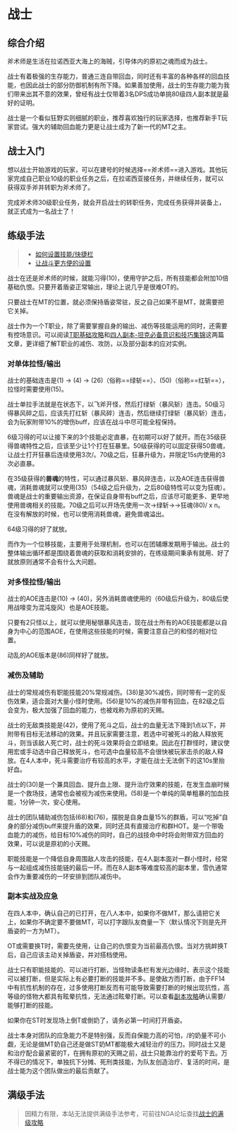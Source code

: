 # 战士
<FloatTOC />

## 综合介绍

斧术师是生活在拉诺西亚大海上的海贼，引导体内的原初之魂而成为战士。

战士有着极强的生存能力，普通三连自带回血，同时还有丰富的各种各样的回血技能，也因此战士的部分防御机制有所下降。如果善加使用，战士的生存能力能为我们带来出其不意的效果，曾经有战士仅带着3名DPS成功单挑80级四人副本就是最好的证明。

战士是一个看似狂野实则细腻的职业，推荐喜欢独行的玩家选择，也推荐新手T玩家尝试。强大的辅助回血能力更是让战士成为了新一代的MT之主。

## 战士入门

想以战士开始游戏的玩家，可以在建号的时候选择==斧术师==进入游戏。其他玩家完成自己职业10级的职业任务之后，在拉诺西亚接任务<quest name="如何加入斧术师行会" />，并继续<quest name="压制战场的斧术师" />任务，就可以获得双手斧并转职为斧术师了。

完成斧术师30级职业任务<quest name="斩断宿怨之日" type="plus" />，就会开启战士的转职任务<quest name="责任与使命" type="plus" />，完成任务获得<item name="战士之证" />并装备上，就正式成为一名战士了！

## 练级手法

> * [如何设置技能/快捷栏](/ui/hotbar.md)
> * [让战斗更方便的设置](/ui/battle.md)

战士在还是斧术师的时候，就能习得<Action name="守护" />(10)，使用守护之后，所有技能都会附加10倍基础仇恨。只要开着盾姿正常输出，理论上说几乎是很难OT的。

只要战士在MT的位置，就必须保持盾姿<Status :id="91" name="守护" />常驻，反之自己如果不是MT，就需要把它关掉。

战士作为一个T职业，除了需要掌握自身的输出、减伤等技能运用的同时，还需要有控场意识。可以阅读[T职基础攻略](https://bbs.nga.cn/read.php?tid=19311442)和[四人副本-坦克必备意识和技巧集锦](https://bbs.nga.cn/read.php?tid=15417017)这两篇文章，更详细了解T职业的减伤、攻防，以及部分副本的应对实例。

### 对单体拉怪/输出

战士的基础连击是<Action name="重劈" />(1) → <Action name="凶残裂" />(4) → <Action name="暴风斩" />(26)（俗称==绿斩==）、<Action name="暴风碎" />(50)（俗称==红斩==），拉怪时需要使用<Action name="飞斧" />(15)。

战士单拉手法就是在<Status :id="91" name="守护" />状态下，以飞斧开怪，然后打绿斩（暴风斩）连击。50级习得暴风碎之后，应该先打红斩（暴风碎）连击，然后继续打绿斩（暴风斩）连击，<Status :id="90" name="暴风碎" />会为玩家附带10%的增伤buff，应该在战斗中尽可能全程保持。

6级习得的<Action name="狂暴" />可以让接下来的3个技能必定直暴，在初期可以好了就开。而在35级获得兽魂特性之后，应该至少让1个<Action name="原初之魂" />打在狂暴里。50级获得的<Action name="战嚎" />可以固定获得50兽魂，让战士打开狂暴后连续使用3次<Action name="原初之魂" />/<Action name="裂石飞环" />。70级之后，狂暴升级为<Action name="原初的解放" />，并限定15s内使用的3次<Action name="裂石飞环" />必直暴。 

在35级获得的**兽魂**的特性，可以通过暴风斩、暴风碎连击，以及AOE连击获得兽魂，消耗兽魂就可以使用<Action name="原初之魂" />(35)（54级之后升级为<Action name="裂石飞环" />，之后80级特性可以变为<Action :id="16465">狂魂</Action>）。兽魂是战士的重要输出资源，在保证自身带有<Status :id="90" name="暴风碎" />buff之后，应该尽可能更多、更早地使用兽魂相关的技能。70级之后可以开场先使用一次<Action name="战嚎" />→绿斩→<Action name="原初的解放" />→<Action :id="16465">狂魂</Action>(80)/<Action name="裂石飞环" /> x n。在没有解放的时候，也可以使用<Action name="裂石飞环" />消耗兽魂，避免兽魂溢出。

64级习得的<Action name="动乱" />好了就放。

而<Action name="猛攻" />作为一个位移技能，主要用于处理机制，也可以在团辅爆发期用于输出。战士的整体输出循环都是围绕着兽魂的获取和消耗安排的，在练级期间秉承有就用、好了就放原则通常不会有什么大问题。

### 对多怪拉怪/输出

战士的AOE连击是<Action name="超压斧" />(10) → <Action name="秘银暴风" />(40)，另外消耗兽魂使用的<Action name="钢铁旋风" />（60级后升级为<Action name="地毁人亡" />，80级后使用战嚎变为<Action :id="16463">混沌旋风</Action>）也是AOE技能。

只要有2只怪以上，就可以使用秘银暴风连击，现在战士所有的AOE技能都是以自身为中心的范围AOE，在使用这些技能的时候，需要注意自己的和怪的相对位置。

动乱的AOE版本是<Action name="群山隆起" />(86)同样好了就放。

### 减伤及辅助

战士的常规减伤有职能技能<Action name="铁壁" />20%常规减伤。<Action name="复仇" />(38)是30%减伤，同时带有一定的反伤效果，适合面对大量小怪时使用。<Action name="原初的直觉" />(56)是10%的减伤并带有回血，在82级之后会变为<Action name="原初的血气" />，极大加强了回血的能力，也被戏称为原初的天赐。

战士的无敌类技能是<Action name="死斗" />(42)，使用了死斗之后，战士的血量无法下降到1点以下，并附带有目标无法移动的效果。并且玩家需要注意，若选中可被死斗的敌人释放死斗，则当该敌人死亡时，战士的死斗效果将会立即结束。因此在打群怪时，建议使用宏或手动选中自己释放死斗，也可选中血量较高不会很快被玩家击杀的敌人释放。在4人本中，死斗需要治疗有较高的水平，才能在战士无法倒下的这10s里抬好血。

战士的<Action name="战栗" />(30)是一个兼具回血、提升血上限、提升治疗效果的技能，在发生血崩时候是一个救场技，通常也会被视为减伤来使用。<Action name="泰然自若" />(58)是一个单纯的简单粗暴的加血技能，1分钟一次，安心使用。

战士的团队辅助减伤包括<Action name="摆脱" />(68)和<Action name="原初的勇猛" />(76)，摆脱是自身血量15%的群盾，可以“吃掉”自身的部分减伤buff来提升盾的效果，同时还具有直接治疗和群HOT。<Action name="原初的勇猛" />是一个带吸血能力的减伤，给目标10%减伤的同时，自己的战技命中时将会附带双方回血的效果，可以说是原初的小天赐。

职能技能<Action name="雪仇" />是一个降低自身周围敌人攻击的技能，在4人副本面对一群小怪时，经常与<Action name="亲疏自行" />一起组成减伤技能链的最后一环。而在8人副本等难度较高的副本里，雪仇通常会作为重要减伤的一环安排到团队减伤中。

### 副本实战及应急

在四人本中，确认自己的<Status :id="91" name="守护" />已打开，在八人本中，如果你不做MT，那么请把它关上，如果你不确定要不要做MT，可以打字跟队友商量一下（默认情况下则是先开盾姿的一方为MT）。

OT或需要换T时，需要先使用<Action name="挑衅" />，让自己的仇恨变为当前最高仇恨。当对方挑衅换T后，自己应该主动关掉盾姿，并对搭档使用<Action name="退避" />。

战士只有职能技能的<Action name="插言" />、<Action name="下踢" />可以进行打断，当怪物读条栏有发光边缘时，表示这个技能可以被打断，但是实际上有必要打断的技能并不多。<Action name="下踢" />是使敌方<Status :id="2" name="眩晕" />而打断，由于FF14中有抗性机制的存在，过多使用打断反而有可能导致需要打断的时候出现抗性，高等级的怪物大都具有眩晕抗性，无法通过眩晕打断。可以查看[副本攻略](/duty/)确认需要/能够打断的技能。

如果你在ST时发现场上倒T或倒奶了，请务必第一时间打开盾姿<Status :id="91" name="守护" />。

战士本身对团队的应急能力不是特别强，反而自保能力高的可怕，<Action name="原初的血气" />/<Action name="原初的勇猛" />的奶量不可小觑，无论是做MT奶自己还是做ST奶MT都能极大减轻治疗的压力。同时战士又是和治疗配合最紧密的T，在拥有原初的天赐之前，战士只能靠治疗的爱苟下去。万不得已的情况下，<Action name="死斗" />单独抗下分摊、死刑类技能，为队友创造治疗、复活的时间，是战士能为这个团队做出的最后贡献了。

## 满级手法

> 因精力有限，本站无法提供满级手法参考，可前往NGA论坛查找[战士的满级攻略](https://bbs.nga.cn/thread.php?key=%E6%88%98%E5%A3%AB&fid=698)
